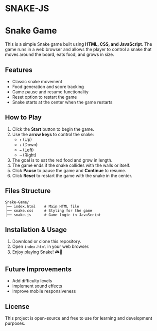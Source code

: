 # SNAKE-JS
# Snake Game

This is a simple Snake game built using **HTML, CSS, and JavaScript**. The game runs in a web browser and allows the player to control a snake that moves around the board, eats food, and grows in size.

## Features
- Classic snake movement
- Food generation and score tracking
- Game pause and resume functionality
- Reset option to restart the game
- Snake starts at the center when the game restarts

## How to Play
1. Click the **Start** button to begin the game.
2. Use the **arrow keys** to control the snake:
   - `↑` (Up)
   - `↓` (Down)
   - `←` (Left)
   - `→` (Right)
3. The goal is to eat the red food and grow in length.
4. The game ends if the snake collides with the walls or itself.
5. Click **Pause** to pause the game and **Continue** to resume.
6. Click **Reset** to restart the game with the snake in the center.

## Files Structure
```
Snake-Game/
│── index.html    # Main HTML file
│── snake.css     # Styling for the game
│── snake.js      # Game logic in JavaScript
```

## Installation & Usage
1. Download or clone this repository.
2. Open `index.html` in your web browser.
3. Enjoy playing Snake! 🎮🐍

## Future Improvements
- Add difficulty levels
- Implement sound effects
- Improve mobile responsiveness

## License
This project is open-source and free to use for learning and development purposes.

